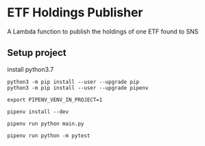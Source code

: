 # ETF Holdings Publisher
A Lambda function to publish the holdings of one ETF found to SNS

## Setup project

install python3.7

```
python3 -m pip install --user --upgrade pip
python3 -m pip install --user --upgrade pipenv

export PIPENV_VENV_IN_PROJECT=1

pipenv install --dev

pipenv run python main.py

pipenv run python -m pytest
```
